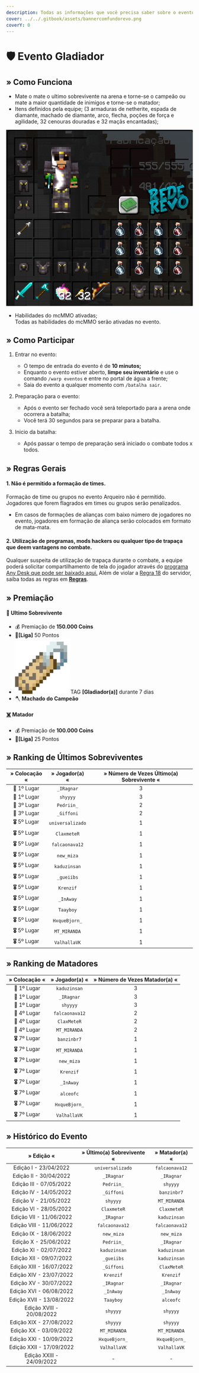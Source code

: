 ```yaml
---
description: Todas as informações que você precisa saber sobre o evento semanal Gladiador.
cover: ../../.gitbook/assets/bannercomfundorevo.png
coverY: 0
---
```


# 🛡 Evento Gladiador

## » Como Funciona

* Mate o mate o ultimo sobrevivente na arena e torne-se o campeão ou mate a maior quantidade de inimigos e torne-se o matador;
* Itens definidos pela equipe; (3 armaduras de netherite, espada de diamante, machado de diamante, arco, flecha, poções de força e agilidade, 32 cenouras douradas e 32 maçãs encantadas);

![](<../../.gitbook/assets/image (10) (1).png>)

* Habilidades do mcMMO ativadas;\
  Todas as habilidades do mcMMO serão ativadas no evento.

## » Como Participar

1. Entrar no evento:
   * O tempo de entrada do evento é de **10 minutos;**
   * Enquanto o evento estiver aberto, **limpe seu inventário** e use o comando `/warp eventos` e entre no portal de água a frente;
   * Saia do evento a qualquer momento com `/batalha sair`.
2. Preparação para o evento:
   * Após o evento ser fechado você será teleportado para a arena onde ocorrera a batalha;
   * Você terá 30 segundos para se preparar para a batalha.&#x20;
3.  Inicio da batalha:

    * Após passar o tempo de preparação será iniciado o combate todos x todos.



## » Regras Gerais



#### 1. Não é permitido a formação de times.

Formação de time ou grupos no evento Arqueiro não é permitido. Jogadores que forem flagrados em times ou grupos serão penalizados.

* Em casos de formações de alianças com baixo número de jogadores no evento, jogadores em formação de aliança serão colocados em formato de mata-mata.

#### **2. Utilização de programas, mods hackers ou qualquer tipo de trapaça que deem vantagens no combate.**

Qualquer suspeita de utilização de trapaça durante o combate, a equipe poderá solicitar compartilhamento de tela do jogador através do [programa Any Desk que pode ser baixado aqui.](https://anydesk.com/pt/downloads) Além de violar a [Regra 18](https://wiki.rederevo.com/regras/jogabilidade#01-7) do servidor, saiba todas as regras em [**Regras**](../../regras/).

## » Premiação

#### 🥇 **Ultimo Sobrevivente**

* 💰 Premiação de **150.000 Coins**
* 💎**\[Liga]** 50 Pontos
* <img src="../../.gitbook/assets/image (14) (1).png" alt="" data-size="line">TAG **\[Gladiador(a)]** durante 7 dias
* 🪓 **Machado do Campeão**

#### [☠️](https://emojipedia.org/skull-and-crossbones/) **Matador**

* 💰 Premiação de **100.000 Coins**
* 💎**\[Liga]** 25 Pontos

## » Ranking de Últimos Sobreviventes

|  » Colocação «  |  » Jogador(a) «  | » Número de Vezes Último(a) Sobrevivente « |
| :-------------: | :--------------: | :----------------------------------------: |
|   🥇 1º Lugar   |    `_IRagnar`    |                      3                     |
|   🥇 1º Lugar   |     `shyyyy`     |                      3                     |
|   🥉 3º Lugar   |    `Pedriin_`    |                      2                     |
|   🥉 3º Lugar   |    `_Giffoni`    |                      2                     |
| **🎖** 5º Lugar | `universalizado` |                      1                     |
| **🎖** 5º Lugar |    `ClaxmeteR`   |                      1                     |
| **🎖** 5º Lugar |  `falcaonava12`  |                      1                     |
| **🎖** 5º Lugar |    `new_miza`    |                      1                     |
| **🎖** 5º Lugar |   `kaduzinsan`   |                      1                     |
| **🎖** 5º Lugar |    `_gueiibs`    |                      1                     |
| **🎖** 5º Lugar |     `Krenzif`    |                      1                     |
| **🎖** 5º Lugar |     `_InAway`    |                      1                     |
| **🎖** 5º Lugar |     `Taayboy`    |                      1                     |
| **🎖** 5º Lugar |   `HxqueBjorn_`  |                      1                     |
| **🎖** 5º Lugar |   `MT_MIRANDA`   |                      1                     |
| **🎖** 5º Lugar |   `ValhallaVK`   |                      1                     |

## » Ranking de Matadores

|  » Colocação «  | » Jogador(a) « | » Número de Vezes Matador(a) « |
| :-------------: | :------------: | :----------------------------: |
|   🥇 1º Lugar   |  `kaduzinsan`  |                3               |
|   🥇 1º Lugar   |   `_IRagnar`   |                3               |
|   🥇 1º Lugar   |    `shyyyy`    |                3               |
|   🏅 4º Lugar   | `falcaonava12` |                2               |
|   🏅 4º Lugar   |   `ClaxMeteR`  |                2               |
|   🏅 4º Lugar   |  `MT_MIRANDA`  |                2               |
| **🎖** 7º Lugar |   `banzinbr7`  |                1               |
| **🎖** 7º Lugar |  `MT_MIRANDA`  |                1               |
| **🎖** 7º Lugar |   `new_miza`   |                1               |
| **🎖** 7º Lugar |    `Krenzif`   |                1               |
| **🎖** 7º Lugar |    `_InAway`   |                1               |
| **🎖** 7º Lugar |    `alceofc`   |                1               |
| **🎖** 7º Lugar |  `HxqueBjorn_` |                1               |
| **🎖** 7º Lugar |  `ValhallaVK`  |                1               |

## » Histórico do Evento

|         » Edição «        | » Último(a) Sobrevivente « | » Matador(a) « |
| :-----------------------: | :------------------------: | :------------: |
|   Edição I - 23/04/2022   |      `universalizado`      | `falcaonava12` |
|   Edição II - 30/04/2022  |         `_IRagnar`         |   `_IRagnar`   |
|  Edição III - 07/05/2022  |         `Pedriin_`         |    `shyyyy`    |
|   Edição IV - 14/05/2022  |         `_Giffoni`         |   `banzinbr7`  |
|   Edição V - 21/05/2022   |          `shyyyy`          |  `MT_MIRANDA`  |
|   Edição VI - 28/05/2022  |         `ClaxmeteR`        |   `ClaxmeteR`  |
|  Edição VII - 11/06/2022  |         `_IRagnar`         |  `kaduzinsan`  |
|  Edição VIII - 11/06/2022 |       `falcaonava12`       | `falcaonava12` |
|   Edição IX - 18/06/2022  |         `new_miza`         |   `new_miza`   |
|   Edição X - 25/06/2022   |         `Pedriin_`         |   `_IRagnar`   |
|   Edição XI - 02/07/2022  |        `kaduzinsan`        |  `kaduzinsan`  |
|  Edição XII - 09/07/2022  |         `_gueiibs`         |  `kaduzinsan`  |
|  Edição XIII - 16/07/2022 |         `_Giffoni`         |   `ClaxMeteR`  |
|  Edição XIV - 23/07/2022  |          `Krenzif`         |    `Krenzif`   |
|   Edição XV - 30/07/2022  |         `_IRagnar`         |   `_IRagnar`   |
|  Edição XVI - 06/08/2022  |          `_InAway`         |    `_InAway`   |
|  Edição XVII - 13/08/2022 |          `Taayboy`         |    `alceofc`   |
| Edição XVIII - 20/08/2022 |          `shyyyy`          |    `shyyyy`    |
|  Edição XIX - 27/08/2022  |          `shyyyy`          |    `shyyyy`    |
|   Edição XX - 03/09/2022  |        `MT_MIRANDA`        |  `MT_MIRANDA`  |
|  Edição XXI - 10/09/2022  |        `HxqueBjorn_`       |  `HxqueBjorn_` |
|  Edição XXII - 17/09/2022 |        `ValhallaVK`        |  `ValhallaVK`  |
| Edição XXIII - 24/09/2022 |              -             |        -       |
